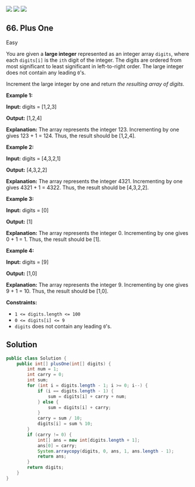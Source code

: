 [![](https://img.shields.io/github/stars/javadev/LeetCode-in-Java?label=Stars&style=flat-square)](https://github.com/javadev/LeetCode-in-Java)
[![](https://img.shields.io/github/forks/javadev/LeetCode-in-Java?label=Fork%20me%20on%20GitHub%20&style=flat-square)](https://github.com/javadev/LeetCode-in-Java/fork)
[![](https://img.shields.io/badge/-LeetCode%20in%20Kotlin-blue?style=flat-square)](https://github.com/javadev/LeetCode-in-Kotlin)

## 66\. Plus One

Easy

You are given a **large integer** represented as an integer array `digits`, where each `digits[i]` is the `ith` digit of the integer. The digits are ordered from most significant to least significant in left-to-right order. The large integer does not contain any leading `0`'s.

Increment the large integer by one and return _the resulting array of digits_.

**Example 1:**

**Input:** digits = [1,2,3]

**Output:** [1,2,4]

**Explanation:** The array represents the integer 123. Incrementing by one gives 123 + 1 = 124. Thus, the result should be [1,2,4]. 

**Example 2:**

**Input:** digits = [4,3,2,1]

**Output:** [4,3,2,2]

**Explanation:** The array represents the integer 4321. Incrementing by one gives 4321 + 1 = 4322. Thus, the result should be [4,3,2,2]. 

**Example 3:**

**Input:** digits = [0]

**Output:** [1]

**Explanation:** The array represents the integer 0. Incrementing by one gives 0 + 1 = 1. Thus, the result should be [1]. 

**Example 4:**

**Input:** digits = [9]

**Output:** [1,0]

**Explanation:** The array represents the integer 9. Incrementing by one gives 9 + 1 = 10. Thus, the result should be [1,0]. 

**Constraints:**

*   `1 <= digits.length <= 100`
*   `0 <= digits[i] <= 9`
*   `digits` does not contain any leading `0`'s.

## Solution

```java
public class Solution {
    public int[] plusOne(int[] digits) {
        int num = 1;
        int carry = 0;
        int sum;
        for (int i = digits.length - 1; i >= 0; i--) {
            if (i == digits.length - 1) {
                sum = digits[i] + carry + num;
            } else {
                sum = digits[i] + carry;
            }
            carry = sum / 10;
            digits[i] = sum % 10;
        }
        if (carry != 0) {
            int[] ans = new int[digits.length + 1];
            ans[0] = carry;
            System.arraycopy(digits, 0, ans, 1, ans.length - 1);
            return ans;
        }
        return digits;
    }
}
```